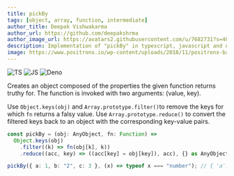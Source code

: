 ```yaml
---
title: pickBy
tags: [object, array, function, intermediate]
author_title: Deepak Vishwakarma
author_url: https://github.com/deepakshrma
author_image_url: https://avatars2.githubusercontent.com/u/7682731?s=400
description: Implementation of "pickBy" in typescript, javascript and deno.
image: https://www.positronx.io/wp-content/uploads/2018/11/positronx-banner-1152-1.jpg
---
```


![TS](https://img.shields.io/badge/supports-typescript-blue.svg?style=flat-square)
![JS](https://img.shields.io/badge/supports-javascript-yellow.svg?style=flat-square)
![Deno](https://img.shields.io/badge/supports-deno-green.svg?style=flat-square)

Creates an object composed of the properties the given function returns truthy for. The function is invoked with two arguments: (value, key).

Use `Object.keys(obj)` and `Array.prototype.filter()`to remove the keys for which `fn` returns a falsy value.
Use `Array.prototype.reduce()` to convert the filtered keys back to an object with the corresponding key-value pairs.

```ts title="typescript"
const pickBy = (obj: AnyObject, fn: Function) =>
  Object.keys(obj)
    .filter((k) => fn(obj[k], k))
    .reduce((acc, key) => ((acc[key] = obj[key]), acc), {} as AnyObject);
```

```ts title="typescript"
pickBy({ a: 1, b: "2", c: 3 }, (x) => typeof x === "number"); // { 'a': 1, 'c': 3 }
```

